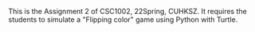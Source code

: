 This is the Assignment 2 of CSC1002, 22Spring, CUHKSZ. It requires the students to simulate a "Flipping color" game using Python with Turtle.
